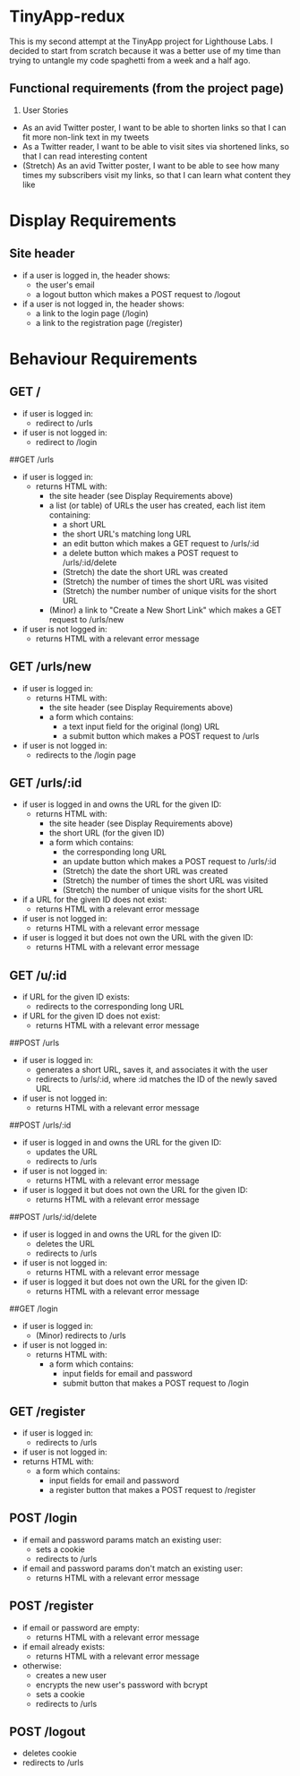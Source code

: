 # TinyApp-redux

This is my second attempt at the TinyApp project for Lighthouse Labs. I decided to start from scratch because it was a better use of my time than trying to untangle my code spaghetti from a week and a half ago.


## Functional requirements (from the project page)

1. User Stories
* As an avid Twitter poster, I want to be able to shorten links so that I can fit more non-link text in my tweets
* As a Twitter reader, I want to be able to visit sites via shortened links, so that I can read interesting content
* (Stretch) As an avid Twitter poster, I want to be able to see how many times my subscribers visit my links, so that I can learn what content they like

# Display Requirements
## Site header
* if a user is logged in, the header shows:
  * the user's email
  * a logout button which makes a POST request to /logout
* if a user is not logged in, the header shows:
  * a link to the login page (/login)
  * a link to the registration page (/register)

# Behaviour Requirements
## GET /
* if user is logged in:
  * redirect to /urls
* if user is not logged in:
  * redirect to /login

##GET /urls
* if user is logged in:
  * returns HTML with:
    * the site header (see Display Requirements above)
    * a list (or table) of URLs the user has created, each list item containing:
      * a short URL
      * the short URL's matching long URL
      * an edit button which makes a GET request to /urls/:id
      * a delete button which makes a POST request to /urls/:id/delete
      * (Stretch) the date the short URL was created
      * (Stretch) the number of times the short URL was visited
      * (Stretch) the number number of unique visits for the short URL
    * (Minor) a link to "Create a New Short Link" which makes a GET request to /urls/new
* if user is not logged in:
  * returns HTML with a relevant error message

## GET /urls/new
* if user is logged in:
  * returns HTML with:
    * the site header (see Display Requirements above)
    * a form which contains:
      * a text input field for the original (long) URL
      * a submit button which makes a POST request to /urls
* if user is not logged in:
  * redirects to the /login page

## GET /urls/:id
* if user is logged in and owns the URL for the given ID:
  * returns HTML with:
    * the site header (see Display Requirements above)
    * the short URL (for the given ID)
    * a form which contains:
      * the corresponding long URL
      * an update button which makes a POST request to /urls/:id
      * (Stretch) the date the short URL was created
      * (Stretch) the number of times the short URL was visited
      * (Stretch) the number of unique visits for the short URL
* if a URL for the given ID does not exist:
  * returns HTML with a relevant error message
* if user is not logged in:
  * returns HTML with a relevant error message
* if user is logged it but does not own the URL with the given ID:
  * returns HTML with a relevant error message

## GET /u/:id
* if URL for the given ID exists:
  * redirects to the corresponding long URL
* if URL for the given ID does not exist:
  * returns HTML with a relevant error message

##POST /urls
* if user is logged in:
  * generates a short URL, saves it, and associates it with the user
  * redirects to /urls/:id, where :id matches the ID of the newly saved URL
* if user is not logged in:
  * returns HTML with a relevant error message

##POST /urls/:id
* if user is logged in and owns the URL for the given ID:
  * updates the URL
  * redirects to /urls
* if user is not logged in:
  * returns HTML with a relevant error message
* if user is logged it but does not own the URL for the given ID:
  * returns HTML with a relevant error message

##POST /urls/:id/delete
* if user is logged in and owns the URL for the given ID:
  * deletes the URL
  * redirects to /urls
* if user is not logged in:
  * returns HTML with a relevant error message
* if user is logged it but does not own the URL for the given ID:
  * returns HTML with a relevant error message

##GET /login
* if user is logged in:
  * (Minor) redirects to /urls
* if user is not logged in:
  * returns HTML with:
    * a form which contains:
      * input fields for email and password
      * submit button that makes a POST request to /login

## GET /register
* if user is logged in:
  * redirects to /urls
* if user is not logged in:
* returns HTML with:
  * a form which contains:
    * input fields for email and password
    * a register button that makes a POST request to /register

## POST /login
* if email and password params match an existing user:
  * sets a cookie
  * redirects to /urls
* if email and password params don't match an existing user:
  * returns HTML with a relevant error message

## POST /register
* if email or password are empty:
  * returns HTML with a relevant error message
* if email already exists:
  * returns HTML with a relevant error message
* otherwise:
  * creates a new user
  * encrypts the new user's password with bcrypt
  * sets a cookie
  * redirects to /urls

## POST /logout
* deletes cookie
* redirects to /urls
